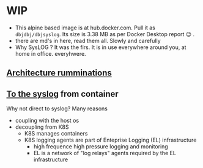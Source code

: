 
# WIP

- This alpine based image is at hub.docker.com. Pull it as `dbjdbj/dbjsyslog`. Its size is 3.38 MB as per Docker Desktop report :wink: .
- there are md's in here, read them all. Slowly and carefully
- Why SysLOG ? It was the firs. It is in use everywhere around you, at home in office. everyhwere.

## [Architecture rumminations](architecture.md)

## [To the syslog](to_the_syslog.md) from container

Why not direct to syslog? Many reasons

- coupling with the host os
- decoupling from K8S
   - K8S manages containers
   - K8S logging agents are part of Enteprise Logging (EL) infrastructure
        - high frequence high pressure logging and monitoring
        - EL is a network of "log relays" agents required by the EL infrastructure
